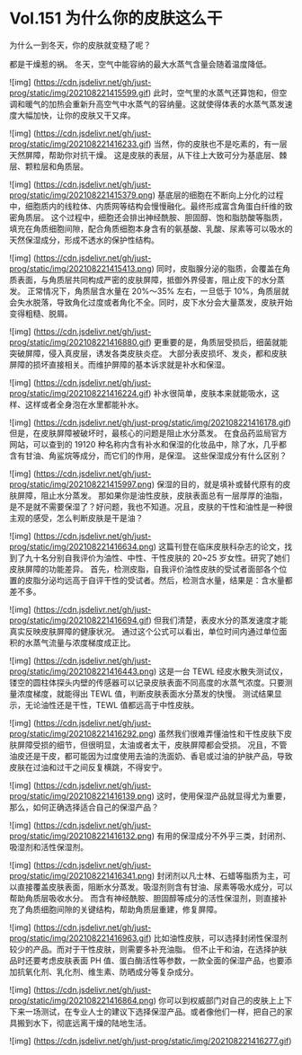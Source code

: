 # Vol.151 为什么你的皮肤这么干

为什么一到冬天，你的皮肤就变糙了呢？

都是干燥惹的祸。
冬天，空气中能容纳的最大水蒸气含量会随着温度降低。

![img]
(https://cdn.jsdelivr.net/gh/just-prog/static/img/202108221415599.gif)
此时，空气里的水蒸气还算饱和，但空调和暖气的加热会重新升高空气中水蒸气的容纳量。这就使得体表的水蒸气蒸发速度大幅加快，让你的皮肤又干又痒。

![img]
(https://cdn.jsdelivr.net/gh/just-prog/static/img/202108221416233.gif)
当然，你的皮肤也不是吃素的，有一层天然屏障，帮助你对抗干燥。
这是皮肤的表层，从下往上大致可分为基底层、棘层、颗粒层和角质层。

![img]
(https://cdn.jsdelivr.net/gh/just-prog/static/img/202108221415379.png)
基底层的细胞在不断向上分化的过程中，细胞质内的线粒体、内质网等结构会慢慢融化。最终形成富含角蛋白纤维的致密角质层。
这个过程中，细胞还会排出神经酰胺、胆固醇、饱和脂肪酸等脂质，填充在角质细胞间隙，配合角质细胞本身含有的氨基酸、乳酸、尿素等可以吸水的天然保湿成分，形成不透水的保护性结构。

![img]
(https://cdn.jsdelivr.net/gh/just-prog/static/img/202108221415413.png)
同时，皮脂腺分泌的脂质，会覆盖在角质表面，与角质层共同构成严密的皮肤屏障，抵御外界侵害，阻止皮下的水分蒸发。
正常情况下，角质层含水量在 20%～35% 左右，一旦低于 10%，角质层就会失水脱落，导致角化过度或者角化不全。同时，皮下水分会大量蒸发，皮肤开始变得粗糙、脱屑。

![img]
(https://cdn.jsdelivr.net/gh/just-prog/static/img/202108221416880.gif)
更重要的是，角质层受损后，细菌就能突破屏障，侵入真皮层，诱发各类皮肤炎症。
大部分表皮损坏、发炎，都和皮肤屏障的损坏直接相关。而维护屏障的基本诉求就是补水和保湿。

![img]
(https://cdn.jsdelivr.net/gh/just-prog/static/img/202108221416224.gif)
补水很简单，皮肤本来就能吸水，这样、这样或者全身泡在水里都能补水。

![img]
(https://cdn.jsdelivr.net/gh/just-prog/static/img/202108221416178.gif)
但是，在皮肤屏障被破坏时，最核心的问题是阻止水分蒸发。
在食品药监局官方网站，可以查到的 19120 种名称内含有补水和保湿的化妆品中，除了水，几乎都含有甘油、角鲨烷等成分，而它们的作用，是保湿。
这些保湿成分有什么区别？

![img]
(https://cdn.jsdelivr.net/gh/just-prog/static/img/202108221415997.png)
保湿的目的，就是填补或替代原有的皮肤屏障，阻止水分蒸发。
那如果你是油性皮肤，皮肤表面总有一层厚厚的油脂，是不是就不需要保湿了？好问题，我也不知道。况且，皮肤的干性和油性是一种很主观的感受，怎么判断皮肤是干是油？

![img]
(https://cdn.jsdelivr.net/gh/just-prog/static/img/202108221416634.png)
这篇刊登在临床皮肤科杂志的论文，找到了九十名分别自我评价为油性、中性、干性皮肤的 20~25 岁女性。研究了她们皮肤屏障的功能差异。
首先，检测皮脂，自我评价油性皮肤的受试者面部各个位置的皮脂分泌均远高于自评干性的受试者。然后，检测含水量，结果是：含水量都差不多。

![img]
(https://cdn.jsdelivr.net/gh/just-prog/static/img/202108221416694.gif) 
但我们清楚，表皮水分的蒸发速度才能真实反映皮肤屏障的健康状况。
通过这个公式可以看出，单位时间内通过单位面积的水蒸气流量与浓度梯度成正比。

![img]
(https://cdn.jsdelivr.net/gh/just-prog/static/img/202108221416443.png)
这是一台 TEWL 经皮水散失测试仪，镂空的圆柱体探头内壁的传感器可以记录皮肤表面不同高度的水蒸气浓度。只要测量浓度梯度，就能得出 TEWL 值，判断皮肤表面水分蒸发的快慢。
测试结果显示，无论油性还是干性，TEWL 值都远高于中性皮肤。

![img]
(https://cdn.jsdelivr.net/gh/just-prog/static/img/202108221416292.png)
虽然我们很难弄懂油性和干性皮肤下皮肤屏障受损的细节，但很明显，太油或者太干，皮肤屏障都会受损。
况且，不管油皮还是干皮，都可能因为过度使用去油的洗面奶、香皂或过油的护肤产品，导致皮肤在过油和过干之间反复横跳，不得安宁。

![img]
(https://cdn.jsdelivr.net/gh/just-prog/static/img/202108221416139.png)
这时，使用保湿产品就显得尤为重要，那么，如何正确选择适合自己的保湿产品？

![img]
(https://cdn.jsdelivr.net/gh/just-prog/static/img/202108221416132.png)
有用的保湿成分不外乎三类，封闭剂、吸湿剂和活性保湿剂。

![img]
(https://cdn.jsdelivr.net/gh/just-prog/static/img/202108221416341.png)
封闭剂以凡士林、石蜡等脂质为主，可以直接覆盖皮肤表面，阻断水分蒸发。吸湿剂则含有甘油、尿素等吸水成分，可以帮助角质层吸收水分。
而含有神经酰胺、胆固醇等成分的活性保湿剂，则直接补充了角质细胞间隙的关键结构，帮助角质层重建，修复屏障。

![img]
(https://cdn.jsdelivr.net/gh/just-prog/static/img/202108221416963.gif)
比如油性皮肤，可以选择封闭性保湿剂较少的产品。而对于干性皮肤，则需要多补充油脂。
但不止干和油，在选择护肤品时还要考虑皮肤表面 PH 值、蛋白酶活性等参数，一款全面的保湿产品，也要添加抗氧化剂、乳化剂、维生素、防晒成分等复杂成分。

![img]
(https://cdn.jsdelivr.net/gh/just-prog/static/img/202108221416864.png)
你可以到权威部门对自己的皮肤上上下下来一场测试，在专业人士的建议下选择保湿产品。或者像他们一样，把自己的家具搬到水下，彻底远离干燥的陆地生活。

![img]
(https://cdn.jsdelivr.net/gh/just-prog/static/img/202108221416277.gif)